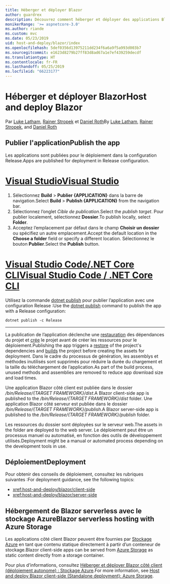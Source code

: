 ```yaml
---
title: Héberger et déployer Blazor
author: guardrex
description: Découvrez comment héberger et déployer des applications Blazor.
monikerRange: '>= aspnetcore-3.0'
ms.author: riande
ms.custom: mvc
ms.date: 05/23/2019
uid: host-and-deploy/blazor/index
ms.openlocfilehash: 5def0356d13975211dd234f6a6a9f5a993d003b7
ms.sourcegitcommit: e1623d8279b27ff83d8ad67a1e7ef439259decdf
ms.translationtype: HT
ms.contentlocale: fr-FR
ms.lasthandoff: 05/25/2019
ms.locfileid: "66223177"
---
```

# <a name="host-and-deploy-blazor"></a><span data-ttu-id="122f1-103">Héberger et déployer Blazor</span><span class="sxs-lookup"><span data-stu-id="122f1-103">Host and deploy Blazor</span></span>

<span data-ttu-id="122f1-104">Par [Luke Latham](https://github.com/guardrex), [Rainer Stropek](https://www.timecockpit.com) et [Daniel Roth](https://github.com/danroth27)</span><span class="sxs-lookup"><span data-stu-id="122f1-104">By [Luke Latham](https://github.com/guardrex), [Rainer Stropek](https://www.timecockpit.com), and [Daniel Roth](https://github.com/danroth27)</span></span>

## <a name="publish-the-app"></a><span data-ttu-id="122f1-105">Publier l'application</span><span class="sxs-lookup"><span data-stu-id="122f1-105">Publish the app</span></span>

<span data-ttu-id="122f1-106">Les applications sont publiées pour le déploiement dans la configuration Release.</span><span class="sxs-lookup"><span data-stu-id="122f1-106">Apps are published for deployment in Release configuration.</span></span>

# <a name="visual-studiotabvisual-studio"></a>[<span data-ttu-id="122f1-107">Visual Studio</span><span class="sxs-lookup"><span data-stu-id="122f1-107">Visual Studio</span></span>](#tab/visual-studio)

1. <span data-ttu-id="122f1-108">Sélectionnez **Build** > **Publier {APPLICATION}** dans la barre de navigation.</span><span class="sxs-lookup"><span data-stu-id="122f1-108">Select **Build** > **Publish {APPLICATION}** from the navigation bar.</span></span>
1. <span data-ttu-id="122f1-109">Sélectionnez l’onglet *Cible de publication*.</span><span class="sxs-lookup"><span data-stu-id="122f1-109">Select the *publish target*.</span></span> <span data-ttu-id="122f1-110">Pour publier localement, sélectionnez **Dossier**.</span><span class="sxs-lookup"><span data-stu-id="122f1-110">To publish locally, select **Folder**.</span></span>
1. <span data-ttu-id="122f1-111">Acceptez l’emplacement par défaut dans le champ **Choisir un dossier** ou spécifiez un autre emplacement.</span><span class="sxs-lookup"><span data-stu-id="122f1-111">Accept the default location in the **Choose a folder** field or specify a different location.</span></span> <span data-ttu-id="122f1-112">Sélectionnez le bouton **Publier**.</span><span class="sxs-lookup"><span data-stu-id="122f1-112">Select the **Publish** button.</span></span>


# <a name="visual-studio-code--net-core-clitabvisual-studio-codenetcore-cli"></a>[<span data-ttu-id="122f1-113">Visual Studio Code/.NET Core CLI</span><span class="sxs-lookup"><span data-stu-id="122f1-113">Visual Studio Code / .NET Core CLI</span></span>](#tab/visual-studio-code+netcore-cli)

<span data-ttu-id="122f1-114">Utilisez la commande [dotnet publish](/dotnet/core/tools/dotnet-publish) pour publier l’application avec une configuration Release :</span><span class="sxs-lookup"><span data-stu-id="122f1-114">Use the [dotnet publish](/dotnet/core/tools/dotnet-publish) command to publish the app with a Release configuration:</span></span>

```console
dotnet publish -c Release
```

---

<span data-ttu-id="122f1-115">La publication de l’application déclenche une [restauration](/dotnet/core/tools/dotnet-restore) des dépendances du projet et [crée](/dotnet/core/tools/dotnet-build) le projet avant de créer les ressources pour le déploiement.</span><span class="sxs-lookup"><span data-stu-id="122f1-115">Publishing the app triggers a [restore](/dotnet/core/tools/dotnet-restore) of the project's dependencies and [builds](/dotnet/core/tools/dotnet-build) the project before creating the assets for deployment.</span></span> <span data-ttu-id="122f1-116">Dans le cadre du processus de génération, les assemblys et méthodes inutilisés sont supprimés pour réduire la durée du chargement et la taille du téléchargement de l’application.</span><span class="sxs-lookup"><span data-stu-id="122f1-116">As part of the build process, unused methods and assemblies are removed to reduce app download size and load times.</span></span>

<span data-ttu-id="122f1-117">Une application Blazor côté client est publiée dans le dossier */bin/Release/{TARGET FRAMEWORK}/dist*.</span><span class="sxs-lookup"><span data-stu-id="122f1-117">A Blazor client-side app is published to the */bin/Release/{TARGET FRAMEWORK}/dist* folder.</span></span> <span data-ttu-id="122f1-118">Une application Blazor côté serveur est publiée dans le dossier */bin/Release/{TARGET FRAMEWORK}/publish*.</span><span class="sxs-lookup"><span data-stu-id="122f1-118">A Blazor server-side app is published to the */bin/Release/{TARGET FRAMEWORK}/publish* folder.</span></span>

<span data-ttu-id="122f1-119">Les ressources du dossier sont déployées sur le serveur web.</span><span class="sxs-lookup"><span data-stu-id="122f1-119">The assets in the folder are deployed to the web server.</span></span> <span data-ttu-id="122f1-120">Le déploiement peut être un processus manuel ou automatisé, en fonction des outils de développement utilisés.</span><span class="sxs-lookup"><span data-stu-id="122f1-120">Deployment might be a manual or automated process depending on the development tools in use.</span></span>

## <a name="deployment"></a><span data-ttu-id="122f1-121">Déploiement</span><span class="sxs-lookup"><span data-stu-id="122f1-121">Deployment</span></span>

<span data-ttu-id="122f1-122">Pour obtenir des conseils de déploiement, consultez les rubriques suivantes :</span><span class="sxs-lookup"><span data-stu-id="122f1-122">For deployment guidance, see the following topics:</span></span>

* <xref:host-and-deploy/blazor/client-side>
* <xref:host-and-deploy/blazor/server-side>

## <a name="blazor-serverless-hosting-with-azure-storage"></a><span data-ttu-id="122f1-123">Hébergement de Blazor serverless avec le stockage Azure</span><span class="sxs-lookup"><span data-stu-id="122f1-123">Blazor serverless hosting with Azure Storage</span></span>

<span data-ttu-id="122f1-124">Les applications côté client Blazor peuvent être fournies par [Stockage Azure](https://azure.microsoft.com/services/storage/) en tant que contenu statique directement à partir d’un conteneur de stockage.</span><span class="sxs-lookup"><span data-stu-id="122f1-124">Blazor client-side apps can be served from [Azure Storage](https://azure.microsoft.com/services/storage/) as static content directly from a storage container.</span></span>

<span data-ttu-id="122f1-125">Pour plus d’informations, consultez [Héberger et déployer Blazor côté client (déploiement autonome) : Stockage Azure](xref:host-and-deploy/blazor/client-side#azure-storage).</span><span class="sxs-lookup"><span data-stu-id="122f1-125">For more information, see [Host and deploy Blazor client-side (Standalone deployment): Azure Storage](xref:host-and-deploy/blazor/client-side#azure-storage).</span></span>
